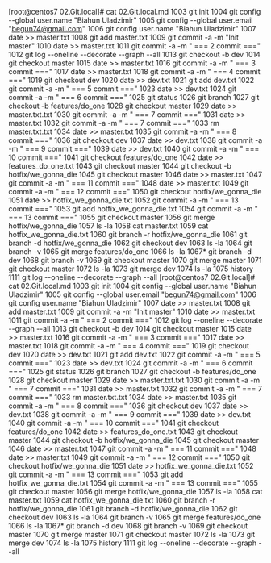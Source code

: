 [root@centos7 02.Git.local]# cat 02.Git.local.md
 1003  git init
 1004  git config --global user.name "Biahun Uladzimir"
 1005  git config --global user.email "begun74@gmail.com"
 1006  git config user.name "Biahun Uladzimir"
 1007  date >> master.txt
 1008  git add master.txt
 1009  git commit -a -m "Init master"
 1010   date >> master.txt
 1011  git commit -a -m " === 2 commit ==="
 1012  git log --oneline --decorate --graph --all
 1013  git checkout -b dev
 1014  git checkout master
 1015  date >> master.txt
 1016  git commit -a -m " === 3 commit ==="
 1017  date >> master.txt
 1018  git commit -a -m " === 4 commit ==="
 1019  git checkout dev
 1020  date >> dev.txt
 1021  git add dev.txt
 1022  git commit -a -m " === 5 commit ==="
 1023  date >> dev.txt
 1024  git commit -a -m " === 6 commit ==="
 1025  git status
 1026  git branch
 1027  git checkout -b features/do_one
 1028  git checkout master
 1029  date >> master.txt.txt
 1030  git commit -a -m " === 7 commit ==="
 1031  date >> master.txt
 1032  git commit -a -m " === 7 commit ==="
 1033  rm master.txt.txt
 1034   date >> master.txt
 1035  git commit -a -m " === 8 commit ==="
 1036  git checkout dev
 1037  date >> dev.txt
 1038  git commit -a -m " === 9 commit ==="
 1039  date >> dev.txt
 1040  git commit -a -m " === 10 commit ==="
 1041  git checkout features/do_one
 1042  date >> features_do_one.txt
 1043  git checkout master
 1044  git checkout -b hotfix/we_gonna_die
 1045   git checkout master
 1046   date >> master.txt
 1047  git commit -a -m " === 11 commit ==="
 1048   date >> master.txt
 1049   git commit -a -m " === 12 commit ==="
 1050  git checkout  hotfix/we_gonna_die
 1051  date >> hotfix_we_gonna_die.txt
 1052  git commit -a -m " === 13 commit ==="
 1053  git add hotfix_we_gonna_die.txt
 1054  git commit -a -m " === 13 commit ==="
 1055  git checkout master
 1056  git merge hotfix/we_gonna_die
 1057  ls -la
 1058  cat master.txt
 1059  cat hotfix_we_gonna_die.txt
 1060  git branch -r hotfix/we_gonna_die
 1061  git branch -d hotfix/we_gonna_die
 1062  git checkout dev
 1063  ls -la
 1064  git branch -v
 1065  git merge features/do_one
 1066  ls -la
 1067* git branch -d dev
 1068  git branch -v
 1069  git checkout master
 1070  git merge master
 1071  git checkout master
 1072  ls -la
 1073  git merge dev
 1074  ls -la
 1075  history
1111  git log --oneline --decorate --graph --all
[root@centos7 02.Git.local]# cat 02.Git.local.md
 1003  git init
 1004  git config --global user.name "Biahun Uladzimir"
 1005  git config --global user.email "begun74@gmail.com"
 1006  git config user.name "Biahun Uladzimir"
 1007  date >> master.txt
 1008  git add master.txt
 1009  git commit -a -m "Init master"
 1010   date >> master.txt
 1011  git commit -a -m " === 2 commit ==="
 1012  git log --oneline --decorate --graph --all
 1013  git checkout -b dev
 1014  git checkout master
 1015  date >> master.txt
 1016  git commit -a -m " === 3 commit ==="
 1017  date >> master.txt
 1018  git commit -a -m " === 4 commit ==="
 1019  git checkout dev
 1020  date >> dev.txt
 1021  git add dev.txt
 1022  git commit -a -m " === 5 commit ==="
 1023  date >> dev.txt
 1024  git commit -a -m " === 6 commit ==="
 1025  git status
 1026  git branch
 1027  git checkout -b features/do_one
 1028  git checkout master
 1029  date >> master.txt.txt
 1030  git commit -a -m " === 7 commit ==="
 1031  date >> master.txt
 1032  git commit -a -m " === 7 commit ==="
 1033  rm master.txt.txt
 1034   date >> master.txt
 1035  git commit -a -m " === 8 commit ==="
 1036  git checkout dev
 1037  date >> dev.txt
 1038  git commit -a -m " === 9 commit ==="
 1039  date >> dev.txt
 1040  git commit -a -m " === 10 commit ==="
 1041  git checkout features/do_one
 1042  date >> features_do_one.txt
 1043  git checkout master
 1044  git checkout -b hotfix/we_gonna_die
 1045   git checkout master
 1046   date >> master.txt
 1047  git commit -a -m " === 11 commit ==="
 1048   date >> master.txt
 1049   git commit -a -m " === 12 commit ==="
 1050  git checkout  hotfix/we_gonna_die
 1051  date >> hotfix_we_gonna_die.txt
 1052  git commit -a -m " === 13 commit ==="
 1053  git add hotfix_we_gonna_die.txt
 1054  git commit -a -m " === 13 commit ==="
 1055  git checkout master
 1056  git merge hotfix/we_gonna_die
 1057  ls -la
 1058  cat master.txt
 1059  cat hotfix_we_gonna_die.txt
 1060  git branch -r hotfix/we_gonna_die
 1061  git branch -d hotfix/we_gonna_die
 1062  git checkout dev
 1063  ls -la
 1064  git branch -v
 1065  git merge features/do_one
 1066  ls -la
 1067* git branch -d dev
 1068  git branch -v
 1069  git checkout master
 1070  git merge master
 1071  git checkout master
 1072  ls -la
 1073  git merge dev
 1074  ls -la
 1075  history
1111  git log --oneline --decorate --graph --all


